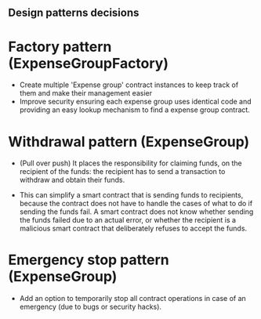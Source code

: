 ## Design patterns decisions

# Factory pattern (ExpenseGroupFactory)

* Create multiple 'Expense group' contract instances to keep track of them and make their management easier
* Improve security ensuring each expense group uses identical code and providing an easy lookup mechanism to find a expense group contract.
  
# Withdrawal pattern (ExpenseGroup)

* (Pull over push) It places the responsibility for claiming funds, on the recipient of the funds: the recipient has to send a transaction to withdraw and obtain their funds. 

* This can simplify a smart contract that is sending funds to recipients, because the contract does not have to handle the cases of what to do if sending the funds fail. A smart contract does not know whether sending the funds failed due to an actual error, or whether the recipient is a malicious smart contract that deliberately refuses to accept the funds.

# Emergency stop pattern (ExpenseGroup)

* Add an option to temporarily stop all contract operations in case of an emergency (due to bugs or security hacks).
